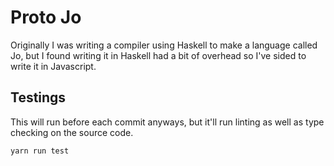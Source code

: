 # Proto Jo

Originally I was writing a compiler using Haskell to make a
language called Jo, but I found writing it in Haskell had a
bit of overhead so I've sided to write it in Javascript.

## Testings

This will run before each commit anyways, but it'll run
linting as well as type checking on the source code.

```
yarn run test
```

